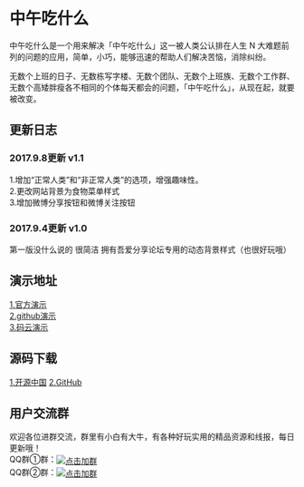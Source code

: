 ﻿# 中午吃什么

中午吃什么是一个用来解决「中午吃什么」这一被人类公认排在人生 N 大难题前列的问题的应用，简单，小巧，能够迅速的帮助人们解决苦恼，消除纠纷。

无数个上班的日子、无数栋写字楼、无数个团队、无数个上班族、无数个工作群、无数个高矮胖瘦各不相同的个体每天都会的问题，「中午吃什么」，从现在起，就要被改变。

## 更新日志
### 2017.9.8更新 v1.1
1.增加“正常人类”和“非正常人类”的选项，增强趣味性。  
2.更改网站背景为食物菜单样式  
3.增加微博分享按钮和微博关注按钮     
### 2017.9.4更新 v1.0
第一版没什么说的 很简洁 拥有吾爱分享论坛专用的动态背景样式（也很好玩哦）

## 演示地址
[1.官方演示](http://www.wuaishare.cn/demo/chi/)  
[2.github演示](https://wuaishare.github.io/chi/)  
[3.码云演示](http://wuaishare.oschina.io/chi/)

## 源码下载
[1.开源中国](https://git.oschina.net/wuaishare/chi.git)
[2.GitHub](https://github.com/wuaishare/chi)

## 用户交流群
欢迎各位进群交流，群里有小白有大牛，有各种好玩实用的精品资源和线报，每日更新哦！  
QQ群①群：<a target="_blank" href="./qq/api/joingroup.php?qun=490844072"><img border="0" src="http://pub.idqqimg.com/wpa/images/group.png" alt="点击加群" title="点击加群" style="vertical-align: middle;"></a>  
QQ群②群：<a target="_blank" href="./qq/api/joingroup.php?qun=143946691"><img border="0" src="http://pub.idqqimg.com/wpa/images/group.png" alt="点击加群" title="点击加群" style="vertical-align: middle;"></a>
